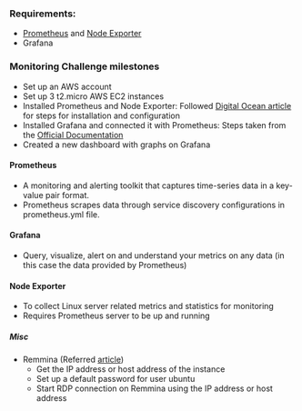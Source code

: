 

### Requirements:
- [Prometheus] and [Node Exporter]
- Grafana


[Prometheus]: https://github.com/prometheus/prometheus/releases/download/v2.16.0/prometheus-2.16.0.linux-amd64.tar.gz

[Node Exporter]: https://github.com/prometheus/node_exporter/releases/download/v0.18.1/node_exporter-0.18.1.linux-amd64.tar.gz


### Monitoring Challenge milestones

- Set up an AWS account
- Set up 3 t2.micro AWS EC2 instances
- Installed Prometheus and Node Exporter: Followed [Digital Ocean article] for steps for installation and configuration
- Installed Grafana and connected it with Prometheus: Steps taken from the [Official Documentation]
- Created a new dashboard with graphs on Grafana

#### Prometheus
- A monitoring and alerting toolkit that captures time-series data in a key-value pair format.
- Prometheus scrapes data through service discovery configurations in prometheus.yml file.

#### Grafana
- Query, visualize, alert on and understand your metrics on any data (in this case the data provided by Prometheus)

#### Node Exporter
- To collect Linux server related metrics and statistics for monitoring
- Requires Prometheus server to be up and running

##### Misc
- Remmina (Referred [article])
	- Get the IP address or host address of the instance
	- Set up a default password for user ubuntu
	- Start RDP connection on Remmina using the IP address or host address


[article]: https://comtechies.com/how-to-set-up-gui-on-amazon-ec2-ubuntu-server.html
[Digital Ocean article]: https://www.digitalocean.com/community/tutorials/how-to-install-prometheus-on-ubuntu-16-04
[Official Documentation]: https://prometheus.io/docs/visualization/grafana/ 
